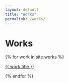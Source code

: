 ```yaml
---
layout: default
title: "Works"
permalink: /works/
---
```


<h1>Works</h1>
<div>
  {% for work in site.works %}
    <p>
      <a href="{{ work.url }}">{{ work.title }}</a>
    </p>
  {% endfor %}
</div>
